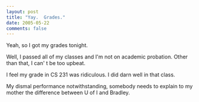 ```yaml
---
layout: post
title: "Yay.  Grades."
date: 2005-05-22
comments: false
---
```

Yeah, so I got my grades tonight.




Well, I passed all of my classes and I'm not on academic probation. Other than
that, I can' t be too upbeat.




I feel my grade in CS 231 was ridiculous. I did darn well in that class.




My dismal performance notwithstanding, somebody needs to explain to my mother
the difference between U of I and Bradley.
